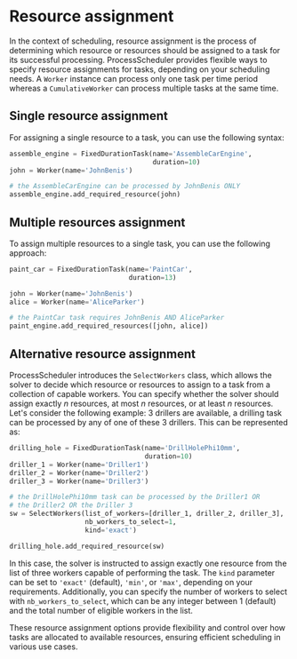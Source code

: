 # Resource assignment

In the context of scheduling, resource assignment is the process of determining which resource or resources should be assigned to a task for its successful processing. ProcessScheduler provides flexible ways to specify resource assignments for tasks, depending on your scheduling needs. A `Worker` instance can process only one task per time period whereas a `CumulativeWorker` can process multiple tasks at the same time.

## Single resource assignment

For assigning a single resource to a task, you can use the following syntax:

``` py
assemble_engine = FixedDurationTask(name='AssembleCarEngine',
                                    duration=10)
john = Worker(name='JohnBenis')

# the AssembleCarEngine can be processed by JohnBenis ONLY
assemble_engine.add_required_resource(john)
```

## Multiple resources assignment

To assign multiple resources to a single task, you can use the following approach:

``` py
paint_car = FixedDurationTask(name='PaintCar',
                              duration=13)

john = Worker(name='JohnBenis')
alice = Worker(name='AliceParker')

# the PaintCar task requires JohnBenis AND AliceParker
paint_engine.add_required_resources([john, alice])
```

## Alternative resource assignment

ProcessScheduler introduces the `SelectWorkers` class, which allows the solver to decide which resource or resources to assign to a task from a collection of capable workers. You can specify whether the solver should assign exactly $n$ resources, at most $n$ resources, or at least $n$ resources. Let's consider the following example: 3 drillers are available, a drilling task can be processed by any of one of these 3 drillers. This can be represented as:

``` py
drilling_hole = FixedDurationTask(name='DrillHolePhi10mm',
                                  duration=10)
driller_1 = Worker(name='Driller1')
driller_2 = Worker(name='Driller2')
driller_3 = Worker(name='Driller3')

# the DrillHolePhi10mm task can be processed by the Driller1 OR
# the Driller2 OR the Driller 3
sw = SelectWorkers(list_of_workers=[driller_1, driller_2, driller_3],
                   nb_workers_to_select=1,
                   kind='exact')

drilling_hole.add_required_resource(sw)
```

In this case, the solver is instructed to assign exactly one resource from the list of three workers capable of performing the task. The ``kind`` parameter can be set to `'exact'` (default), `'min'`, or `'max'`, depending on your requirements. Additionally, you can specify the number of workers to select with ``nb_workers_to_select``, which can be any integer between 1 (default) and the total number of eligible workers in the list.

These resource assignment options provide flexibility and control over how tasks are allocated to available resources, ensuring efficient scheduling in various use cases.
